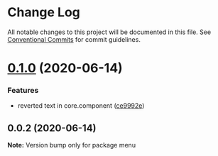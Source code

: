 # Change Log

All notable changes to this project will be documented in this file.
See [Conventional Commits](https://conventionalcommits.org) for commit guidelines.

# [0.1.0](https://github.com/kodaliasha/tillster-fe-libs/compare/menu@0.0.2...menu@0.1.0) (2020-06-14)


### Features

* reverted text in core.component ([ce9992e](https://github.com/kodaliasha/tillster-fe-libs/commit/ce9992e896e489a09e8d13ab3b2acf266c6f4064))





## 0.0.2 (2020-06-14)

**Note:** Version bump only for package menu
